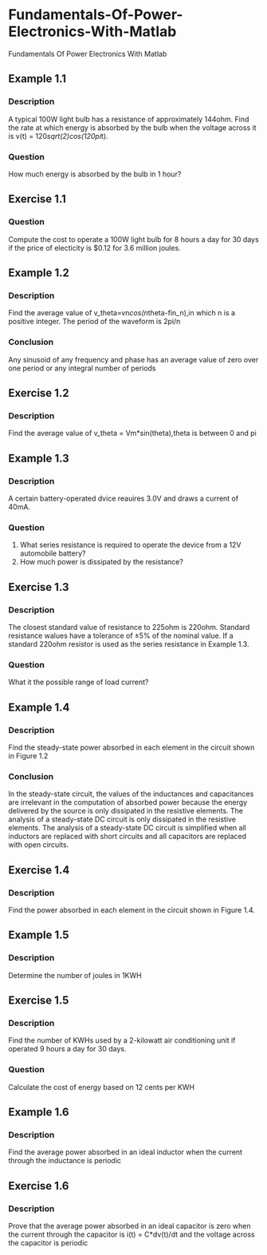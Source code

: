 # **Fundamentals-Of-Power-Electronics-With-Matlab**
Fundamentals Of Power Electronics With Matlab
## **Example 1.1**
### **Description**
  A typical 100W light bulb has a resistance of approximately 144ohm. Find the rate at which energy is absorbed by the bulb when the voltage across it is v(t) = 120*sqrt(2)*cos(120*pi*t).
### **Question**
  How much energy is absorbed by the bulb in 1 hour?
## **Exercise 1.1** 
### **Question**
  Compute the cost to operate a 100W light bulb for 8 hours a day for 30 days if the price of electicity is $0.12 for 3.6 million joules.
## **Example 1.2**
### **Description**
  Find the average value of v_theta=vn*cos(n*theta-fin_n),in which n is a positive integer. The period of the waveform is 2pi/n
### **Conclusion**
  Any sinusoid of any frequency and phase has an average value of zero over one period or any integral number of periods
## **Exercise 1.2**
### **Description**
  Find the average value of v_theta = Vm*sin(theta),theta is between 0 and pi
## **Example 1.3**
### **Description**
  A certain battery-operated dvice reauires 3.0V and draws a current of 40mA. 
### **Question**
1.   What series resistance is required to operate the device from a 12V automobile battery?
1.   How much power is dissipated by the resistance?
## **Exercise 1.3**
### **Description**
  The closest standard value of resistance to 225ohm is 220ohm. Standard resistance walues have a tolerance of ±5% of the nominal value. If a standard 220ohm resistor is used as the series resistance in Example 1.3.
### **Question**
  What it the possible range of load current?
## **Example 1.4**
### **Description**
  Find the steady-state power absorbed in each element in the circuit shown in Figure 1.2
### **Conclusion**
  In the steady-state circuit, the values of the inductances and capacitances are irrelevant in the computation of absorbed power because the energy delivered by the source is only dissipated in the resistive elements. The analysis of a steady-state DC circuit is only dissipated in the resistive elements. The analysis of a steady-state DC circuit is simplified when all inductors are replaced with short circuits and all capacitors are replaced with open circuits.
## **Exercise 1.4**
### **Description**
  Find the power absorbed in each element in the circuit shown in Figure 1.4.
## **Example 1.5**
### **Description**
  Determine the number of joules in 1KWH
## **Exercise 1.5**
### **Description**
  Find the number of KWHs used by a 2-kilowatt air conditioning unit if operated 9 hours a day for 30 days. 
### **Question**
  Calculate the cost of energy based on 12 cents per KWH
## **Example 1.6**
### **Description**
  Find the average power absorbed in an ideal inductor when the current through the inductance is periodic
## **Exercise 1.6**
### **Description**
  Prove that the average power absorbed in an ideal capacitor is zero when the current through the capacitor is i(t) = C*dv(t)/dt and the voltage across the capacitor is periodic
